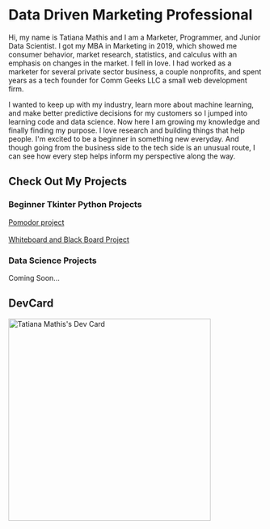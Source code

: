 # Data Driven Marketing Professional
Hi, my name is Tatiana Mathis and I am a Marketer, Programmer, and Junior Data Scientist.
I got my MBA in Marketing in 2019, which showed me consumer behavior, market research, statistics, and calculus with an emphasis on changes in the market. 
I fell in love. I had worked as a marketer for several private sector business, a couple nonprofits, and spent years as a tech founder for Comm Geeks LLC a small web development firm. 

I wanted to keep up with my industry, learn more about machine learning, and make better predictive decisions for my customers so I jumped into learning code and data science.
Now here I am growing my knowledge and finally finding my purpose. I love research and building things that help people. 
I'm excited to be a beginner in something new everyday. And though going from the business side to the tech side is an unusual route, I can see how every step helps inform my perspective along the way.

## Check Out My Projects

### Beginner Tkinter Python Projects
[Pomodor project](https://github.com/mindfultatiana/beginnerPython/tree/main/Pomodoro) <br></br>
[Whiteboard and Black Board Project](https://github.com/mindfultatiana/beginnerPython/tree/main/whiteBoard)

### Data Science Projects
Coming Soon...

## DevCard
<a href="https://app.daily.dev/mindfultatiana"><img src="https://api.daily.dev/devcards/d7894a6e1263433db93a4d03fe28f5a4.png?r=exb" width="400" alt="Tatiana Mathis's Dev Card"/></a>
